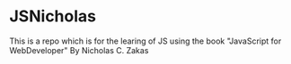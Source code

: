 JSNicholas
==========

This is a repo which is for the learing of JS using the book "JavaScript for WebDeveloper" By Nicholas C. Zakas
